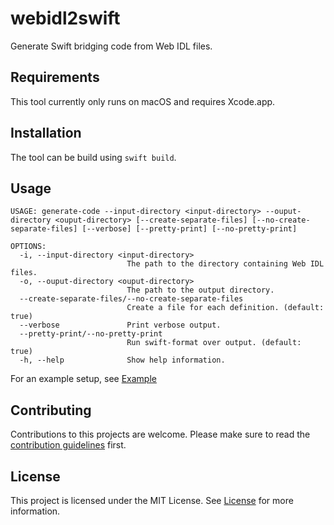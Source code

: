 # webidl2swift

Generate Swift bridging code from Web IDL files.

## Requirements

This tool currently only runs on macOS and requires Xcode.app.

## Installation

The tool can be build using `swift build`.

## Usage

```
USAGE: generate-code --input-directory <input-directory> --ouput-directory <ouput-directory> [--create-separate-files] [--no-create-separate-files] [--verbose] [--pretty-print] [--no-pretty-print]

OPTIONS:
  -i, --input-directory <input-directory>
                          The path to the directory containing Web IDL files. 
  -o, --ouput-directory <ouput-directory>
                          The path to the output directory. 
  --create-separate-files/--no-create-separate-files
                          Create a file for each definition. (default: true)
  --verbose               Print verbose output. 
  --pretty-print/--no-pretty-print
                          Run swift-format over output. (default: true)
  -h, --help              Show help information.
```

For an example setup, see [Example](https://github.com/Apodini/webidl2swift/tree/develop/Example)

## Contributing
Contributions to this projects are welcome. Please make sure to read the [contribution guidelines](https://github.com/Apodini/.github/blob/master/CONTRIBUTING.md) first.

## License
This project is licensed under the MIT License. See [License](https://github.com/Apodini/webidl2swift/blob/master/LICENSE) for more information.
